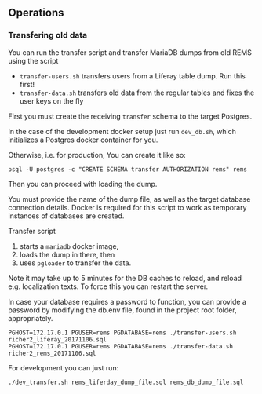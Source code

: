 ## Operations

### Transfering old data

You can run the transfer script and transfer MariaDB dumps from old REMS using the script

- `transfer-users.sh` transfers users from a Liferay table dump. Run this first!
- `transfer-data.sh` transfers old data from the regular tables and fixes the user keys on the fly

First you must create the receiving `transfer` schema to the target Postgres.

In the case of the development docker setup just run `dev_db.sh`, which initializes a Postgres docker container for you.

Otherwise, i.e. for production, You can create it like so:
```
psql -U postgres -c "CREATE SCHEMA transfer AUTHORIZATION rems" rems
```

Then you can proceed with loading the dump.

You must provide the name of the dump file, as well as the target database connection details. Docker is required for this script to work as temporary instances of databases are created.

Transfer script
1. starts a `mariadb` docker image,
1. loads the dump in there, then
1. uses `pgloader` to transfer the data.

Note it may take up to 5 minutes for the DB caches to reload, and reload e.g. localization texts. To force this you can restart the server.

In case your database requires a password to function, you can provide a password by modifying the db.env file, found in the project root folder, appropriately.

```
PGHOST=172.17.0.1 PGUSER=rems PGDATABASE=rems ./transfer-users.sh richer2_liferay_20171106.sql
PGHOST=172.17.0.1 PGUSER=rems PGDATABASE=rems ./transfer-data.sh richer2_rems_20171106.sql
```

For development you can just run:

```
./dev_transfer.sh rems_liferday_dump_file.sql rems_db_dump_file.sql
```

